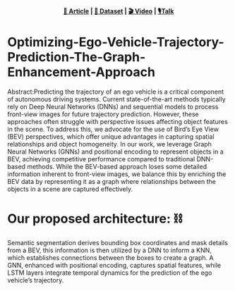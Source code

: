 <p align="center">
    <h4 align="center"><a href="https://library.imaging.org/ei/articles/36/17/AVM-115">📑 Article</a>  | <a href="https://drive.google.com/drive/folders/1JPb64bGV88ymZkJrUBaKQg12tToZVF7T?usp=sharing">📂 Dataset</a> | <a href="https://youtu.be/DZDqGbkInko">🎬 Video</a> | <a href="https://docs.google.com/presentation/d/1L2y97B4u0trTz-H3UHlgdsDDh2rs03XE/edit#slide=id.p1">🎙️Talk</a>    </h4> 
</p>

# Optimizing-Ego-Vehicle-Trajectory-Prediction-The-Graph-Enhancement-Approach

Abstract:Predicting the trajectory of an ego vehicle is a critical component of autonomous driving systems. Current state-of-the-art methods typically rely on Deep Neural Networks (DNNs) and sequential models to process front-view images for future trajectory prediction. However, these approaches often struggle with perspective issues affecting object features in the scene. To address this, we advocate for the use of Bird’s Eye View (BEV) perspectives, which offer unique advantages in capturing spatial relationships and object homogeneity. In our work, we leverage Graph Neural Networks (GNNs) and positional encoding to represent objects in a BEV, achieving competitive performance compared to traditional DNN-based methods. While the BEV-based approach loses some detailed information inherent to front-view images, we balance this by enriching the BEV data by representing it as a graph where relationships between the objects in a scene are captured effectively.

# Our proposed architecture: ⛓️
Semantic segmentation derives bounding box coordinates and mask details from a BEV, this information is then utilized by a DNN to inform a KNN, which establishes connections between the boxes to create a graph. A GNN, enhanced with positional encoding, captures spatial features, while LSTM layers integrate temporal dynamics for the prediction of the ego vehicle’s trajectory.
